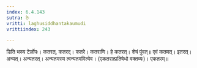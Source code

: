 ```yaml
---
index: 6.4.143
sutra: टेः
vritti: laghusiddhantakaumudi
vrittiindex: 243

---
```

डिति भस्य टेर्लोपः। कतरत्, कतरद्। कतरे। कतराणि। हे कतरत्। शेषं पुंवत्॥ एवं कतमत्। इतरत्। अन्यत्। अन्यतरत्। अन्यतमस्य त्वन्यतममित्येव। (एकतरात्प्रतिषेधो वक्तव्यः)। एकतरम्॥